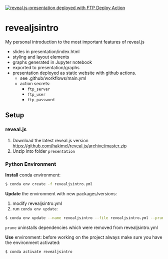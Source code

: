 [<img alt="reveal.js-presentation deployed with FTP Deploy Action" src="https://img.shields.io/badge/Deployed With-FTP DEPLOY ACTION-%3CCOLOR%3E?style=for-the-badge&color=2b9348">](https://github.com/SamKirkland/FTP-Deploy-Action)
# revealjsintro
My personal introduction to the most important features of reveal.js
* slides in presentation/index.html
* styling and layout elements
* graphs generated in Jupyter notebook
 * exported to presentation/graphs
* presentation deployed as static website with github actions. 
  * see .github/workflows/main.yml
  * action secrets:
    * `ftp_server`
    * `ftp_user`
    * `ftp_password`
## Setup
### reveal.js
1. Download the latest reveal.js version https://github.com/hakimel/reveal.js/archive/master.zip
2. Unzip into folder `presentation`

### Python Environment
**Install** conda environment:
```sh
$ conda env create -f revealjsintro.yml
```
**Update** the environment with new packages/versions:
1. modify revealjsintro.yml
2. run `conda env update`:
```sh
$ conda env update --name revealjsintro --file revealjsintro.yml --prune
```
`prune` uninstalls dependencies which were removed from revealjsintro.yml

**Use** environment:
before working on the project always make sure you have the environment activated:
```sh
$ conda activate revealjsintro
```
